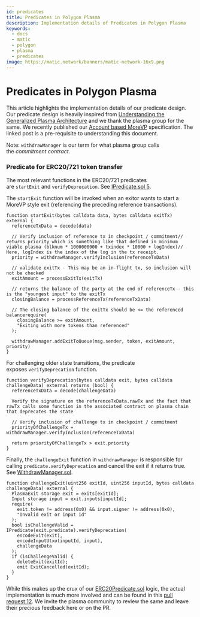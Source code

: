 ```yaml
---
id: predicates
title: Predicates in Polygon Plasma
description: Implementation details of Predicates in Polygon Plasma
keywords:
  - docs
  - matic
  - polygon
  - plasma
  - predicates
image: https://matic.network/banners/matic-network-16x9.png 
---
```


# **Predicates in Polygon Plasma**

This article highlights the implementation details of our predicate design. Our predicate design is heavily inspired from [Understanding the Generalized Plasma Architecture](https://medium.com/plasma-group/plapps-and-predicates-understanding-the-generalized-plasma-architecture-fc171b25741) and we thank the plasma group for the same. We recently published our [Account based MoreVP](https://ethresear.ch/t/account-based-plasma-morevp/5480) specification. The linked post is a pre-requisite to understanding this document.

Note: `withdrawManager` is our term for what plasma group calls the *commitment contract*.

### **Predicate for ERC20/721 token transfer**

The most relevant functions in the ERC20/721 predicates are `startExit` and `verifyDeprecation`. See [IPredicate.sol 5](https://github.com/maticnetwork/contracts/blob/master/contracts/root/predicates/IPredicate.sol).

The `startExit` function will be invoked when an exitor wants to start a MoreVP style exit (referencing the preceding reference transactions).

```
function startExit(bytes calldata data, bytes calldata exitTx) external {
  referenceTxData = decode(data)

  // Verify inclusion of reference tx in checkpoint / commitment// returns priority which is something like that defined in minimum viable plasma (blknum * 1000000000 + txindex * 10000 + logIndex)// Here, logIndex is the index of the log in the tx receipt.
  priority = withdrawManager.verifyInclusion(referenceTxData)

  // validate exitTx - This may be an in-flight tx, so inclusion will not be checked
  exitAmount = processExitTx(exitTx)

  // returns the balance of the party at the end of referenceTx - this is the "youngest input" to the exitTx
  closingBalance = processReferenceTx(referenceTxData)

  // The closing balance of the exitTx should be <= the referenced balancerequire(
    closingBalance >= exitAmount,
    "Exiting with more tokens than referenced"
  );

  withdrawManager.addExitToQueue(msg.sender, token, exitAmount, priority)
}

```

For challenging older state transitions, the predicate exposes `verifyDeprecation` function.

```
function verifyDeprecation(bytes calldata exit, bytes calldata challengeData) external returns (bool) {
  referenceTxData = decode(challengeData)

  Verify the signature on the referenceTxData.rawTx and the fact that rawTx calls some function in the associated contract on plasma chain that deprecates the state

  // Verify inclusion of challenge tx in checkpoint / commitment
  priorityOfChallengeTx = withdrawManager.verifyInclusion(referenceTxData)

  return priorityOfChallengeTx > exit.priority
}

```

Finally, the `challengeExit` function in `withdrawManager` is responsible for calling `predicate.verifyDeprecation` and cancel the exit if it returns true. See [WithdrawManager.sol](https://github.com/maticnetwork/contracts/blob/master/contracts/root/withdrawManager/WithdrawManager.sol#L184).

```
function challengeExit(uint256 exitId, uint256 inputId, bytes calldata challengeData) external {
  PlasmaExit storage exit = exits[exitId];
  Input storage input = exit.inputs[inputId];
  require(
    exit.token != address(0x0) && input.signer != address(0x0),
    "Invalid exit or input id"
  );
  bool isChallengeValid = IPredicate(exit.predicate).verifyDeprecation(
    encodeExit(exit),
    encodeInputUtxo(inputId, input),
    challengeData
  );
  if (isChallengeValid) {
    deleteExit(exitId);
    emit ExitCancelled(exitId);
  }
}

```

While this makes up the crux of our [ERC20Predicate.sol](https://github.com/maticnetwork/contracts/blob/master/contracts/root/predicates/ERC20Predicate.sol) logic, the actual implementation is much more involved and can be found in this [pull request 12](https://github.com/maticnetwork/contracts/pull/78). We invite the plasma community to review the same and leave their precious feedback here or on the PR.
